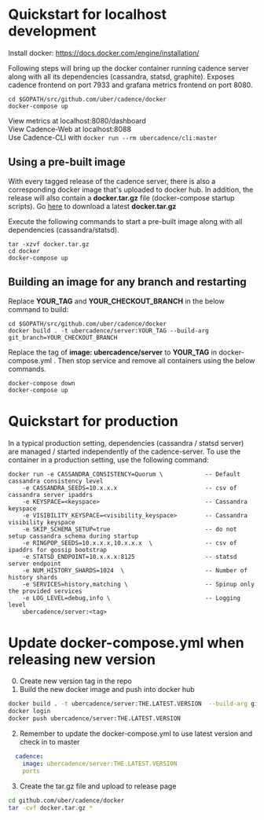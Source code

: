 Quickstart for localhost development
====================================

Install docker: https://docs.docker.com/engine/installation/

Following steps will bring up the docker container running cadence server
along with all its dependencies (cassandra, statsd, graphite). Exposes cadence
frontend on port 7933 and grafana metrics frontend on port 8080.

```
cd $GOPATH/src/github.com/uber/cadence/docker
docker-compose up
```

View metrics at localhost:8080/dashboard    
View Cadence-Web at localhost:8088  
Use Cadence-CLI with `docker run --rm ubercadence/cli:master`


Using a pre-built image
-----------------------
With every tagged release of the cadence server, there is also a corresponding
docker image that's uploaded to docker hub. In addition, the release will also
contain a **docker.tar.gz** file (docker-compose startup scripts). 
Go [here](https://github.com/uber/cadence/releases/latest) to download a latest **docker.tar.gz** 

Execute the following
commands to start a pre-built image along with all dependencies (cassandra/statsd).

```
tar -xzvf docker.tar.gz
cd docker
docker-compose up
```

Building an image for any branch and restarting
-----------------------------------------
Replace **YOUR_TAG** and **YOUR_CHECKOUT_BRANCH** in the below command to build:
```
cd $GOPATH/src/github.com/uber/cadence/docker
docker build . -t ubercadence/server:YOUR_TAG --build-arg git_branch=YOUR_CHECKOUT_BRANCH
```
Replace the tag of **image: ubercadence/server** to **YOUR_TAG** in docker-compose.yml .
Then stop service and remove all containers using the below commands.
```
docker-compose down
docker-compose up
```

Quickstart for production
=========================
In a typical production setting, dependencies (cassandra / statsd server) are
managed / started independently of the cadence-server. To use the container in
a production setting, use the following command:


```
docker run -e CASSANDRA_CONSISTENCY=Quorum \            -- Default cassandra consistency level
    -e CASSANDRA_SEEDS=10.x.x.x                         -- csv of cassandra server ipaddrs
    -e KEYSPACE=<keyspace>                              -- Cassandra keyspace
    -e VISIBILITY_KEYSPACE=<visibility_keyspace>        -- Cassandra visibility keyspace
    -e SKIP_SCHEMA_SETUP=true                           -- do not setup cassandra schema during startup
    -e RINGPOP_SEEDS=10.x.x.x,10.x.x.x  \               -- csv of ipaddrs for gossip bootstrap
    -e STATSD_ENDPOINT=10.x.x.x:8125                    -- statsd server endpoint
    -e NUM_HISTORY_SHARDS=1024  \                       -- Number of history shards
    -e SERVICES=history,matching \                      -- Spinup only the provided services
    -e LOG_LEVEL=debug,info \                           -- Logging level
    ubercadence/server:<tag>
```
Update docker-compose.yml when releasing new version
=========================
0. Create new version tag in the repo
1. Build the new docker image and push into docker hub
```bash
docker build . -t ubercadence/server:THE.LATEST.VERSION  --build-arg git_branch=vTHE.LATEST.VERSION 
docker login
docker push ubercadence/server:THE.LATEST.VERSION
```
2. Remember to update the docker-compose.yml to use latest version and check in to master
```yaml
  cadence:
    image: ubercadence/server:THE.LATEST.VERSION 
    ports
```
3. Create the tar.gz file and upload to release page
```bash
cd github.com/uber/cadence/docker
tar -cvf docker.tar.gz *
```

